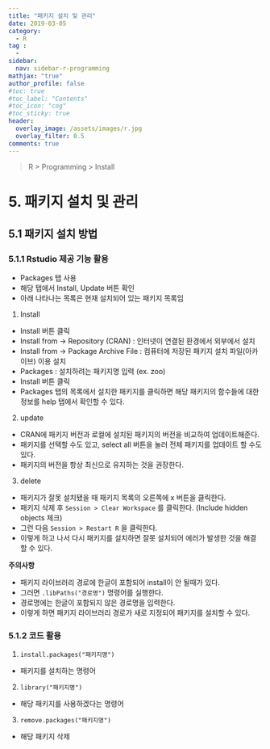 ```yaml
---
title: "패키지 설치 및 관리"
date: 2019-03-05
category:
  - R
tag :
  -
sidebar:
  nav: sidebar-r-programming
mathjax: "true"
author_profile: false
#toc: true
#toc_label: "Contents"
#toc_icon: "cog"
#toc_sticky: true
header:
  overlay_image: /assets/images/r.jpg
  overlay_filter: 0.5
comments: true
---
```

> R > Programming > Install

# 5. 패키지 설치 및 관리

## 5.1 패키지 설치 방법

### 5.1.1 Rstudio 제공 기능 활용

- Packages 탭 사용
- 해당 탭에서 Install, Update 버튼 확인
- 아래 나타나는 목록은 현재 설치되어 있는 패키지 목록임

1) Install  

- Install 버튼 클릭
- Install from -> Repository (CRAN) : 인터넷이 연결된 환경에서 외부에서 설치
- Install from -> Package Archive File : 컴퓨터에 저장된 패키지 설치 파일(아카이브) 이용 설치
- Packages : 설치하려는 패키지명 입력 (ex. zoo)
- Install 버튼 클릭
- Packages 탭의 목록에서 설치한 패키지를 클릭하면 해당 패키지의 함수들에 대한 정보를 help 탭에서 확인할 수 있다.

2) update  

- CRAN에 패키지 버전과 로컬에 설치된 패키지의 버전을 비교하여 업데이트해준다.
- 패키지를 선택할 수도 있고, select all 버튼을 눌러 전체 패키지를 업데이트 할 수도 있다.
- 패키지의 버전을 항상 최신으로 유지하는 것을 권장한다.

3) delete  

- 패키지가 잘못 설치됐을 때 패키지 목록의 오른쪽에 x 버튼을 클릭한다.
- 패키지 삭제 후 `Session > Clear Workspace` 를 클릭한다. (Include hidden objects 체크)
- 그런 다음 `Session > Restart R` 을 클릭한다.
- 이렇게 하고 나서 다시 패키지를 설치하면 잘못 설치되어 에러가 발생한 것을 해결할 수 있다.

**주의사항**

- 패키지 라이브러리 경로에 한글이 포함되어 install이 안 될때가 있다.
- 그러면 `.libPaths("경로명")` 명령어를 실행한다.
- 경로명에는 한글이 포함되지 않은 경로명을 입력한다.
- 이렇게 하면 패키지 라이브러리 경로가 새로 지정되어 패키지를 설치할 수 있다.

### 5.1.2 코드 활용

1) `install.packages("패키지명")`  

- 패키지를 설치하는 명령어

2) `library("패키지명")`  

- 해당 패키지를 사용하겠다는 명령어

3) `remove.packages("패키지명")`  

- 해당 패키지 삭제
